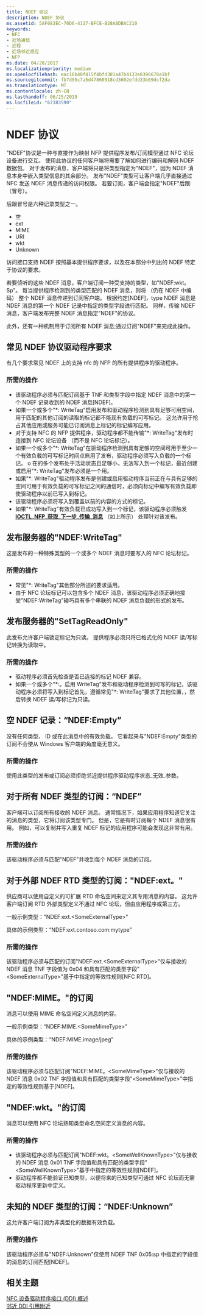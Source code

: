 ```yaml
---
title: NDEF 协议
description: NDEF 协议
ms.assetid: 5AF082EC-70D6-4117-BFCE-B28A8DBAC210
keywords:
- NFC
- 近场通信
- 近程
- 近场邻近感应
- NFP
ms.date: 04/20/2017
ms.localizationpriority: medium
ms.openlocfilehash: eac16b40f415f4bfd381a47b4133e8396678a1bf
ms.sourcegitcommit: fb7d95c7a5d47860918cd3602efdd33b69dcf2da
ms.translationtype: MT
ms.contentlocale: zh-CN
ms.lasthandoff: 06/25/2019
ms.locfileid: "67383590"
---
```

# <a name="ndef-protocol"></a>NDEF 协议


"NDEF"协议是一种与直接作为映射 NFP 提供程序发布/订阅模型通过 NFC 论坛设备进行交互。 使用此协议的任何客户端将需要了解如何进行编码和解码 NDEF 数据包。 对于发布的消息，客户端将只是将类型指定为"NDEF"，因为 NDEF 消息本身中嵌入类型信息的其余部分。 发布"NDEF"类型可让客户端几乎直接通过 NFC 发送 NDEF 消息传递的访问权限。 若要订阅，客户端会指定"NDEF"后跟: （冒号）。

后跟冒号是六种记录类型之一。

-   空
-   ext
-   MIME
-   URI
-   wkt
-   Unknown

访问接口支持 NDEF 按照基本提供程序要求，以及在本部分中列出的 NDEF 特定于协议的要求。

若要侦听的这些 NDEF 消息，客户端订阅一种受支持的类型，如"NDEF:wkt。Sp"。 每当提供程序检测到的类型匹配的 NDEF 消息，则将 （仍在 NDEF 中编码） 整个 NDEF 消息传递到订阅客户端。 根据约定\[NDEF\]，type NDEF 消息是 NDEF 消息的第一个 NDEF 记录中指定的类型字段进行匹配。 同样，传输 NDEF 消息，客户端发布完整 NDEF 消息指定"NDEF"的协议。

此外，还有一种机制用于订阅所有 NDEF 消息;通过订阅"NDEF"来完成此操作。

## <a name="common-ndef-protocol-driver-requirements"></a>常见 NDEF 协议驱动程序要求


有几个要求常见 NDEF 上的支持 nfc 的 NFP 的所有提供程序的驱动程序。

### <a name="required-actions"></a>所需的操作

-   该驱动程序必须与匹配订阅基于 TNF 和类型字段中指定 NDEF 消息中的第一个 NDEF 记录收到的 NDEF 消息\[NDEF\]。
-   如果一个或多个"\*: WriteTag"启用发布和驱动程序检测到具有足够可用空间，用于匹配的其他订阅的读取的标记都不能现有负载的可写标记。 这允许用于抢占其他应用或服务可能已订阅消息上标记的标记编写应用。
-   对于支持 NFC 的 NFP 提供程序，驱动程序都不能传输"\*: WriteTag"发布时连接到 NFC 论坛设备 （而不是 NFC 论坛标记）。
-   如果一个或多个"\*: WriteTag"在驱动程序检测到具有足够的空间可用于至少一个有效负载的可写标记时间点启用了发布，驱动程序必须写入负载的一个标记。 o 在的多个发布处于活动状态且足够小，无法写入到一个标记，最近创建或启用"\*: WriteTag"发布必须是一个用。
-   如果"\*: WriteTag"驱动程序发布是创建或启用驱动程序当前正在与具有足够的空间可用于有效负载的可写标记之间的通信时，必须向标记中编写有效负载即使驱动程序以前已写入到标记。
-   该驱动程序必须将写入到覆盖以前的内容的方式的标记。
-   如果"\*: WriteTag"有效负载已成功写入到一个标记，该驱动程序必须触发[ **IOCTL\_NFP\_获取\_下一步\_传输\_消息**](https://docs.microsoft.com/windows-hardware/drivers/ddi/content/nfpdev/ni-nfpdev-ioctl_nfp_get_next_transmitted_message) （如上所示） 处理针对该发布。

## <a name="publications-for-ndefwritetag"></a>发布服务器的"NDEF:WriteTag"


这是发布的一种特殊类型的一个或多个 NDEF 消息时要写入的 NFC 论坛标记。

### <a name="required-actions"></a>所需的操作

-   常见"\*: WriteTag"其他部分所述的要求适用。
-   由于 NFC 论坛标记可以包含多个 NDEF 消息，该驱动程序必须正确地接受"NDEF:WriteTag"碰巧具有多个串联的 NDEF 消息负载的形式的发布。

## <a name="publications-for-settagreadonly"></a>发布服务器的"SetTagReadOnly"


此发布允许客户端锁定标记为只读。 提供程序必须只将已格式化的 NDEF 读/写标记转换为读取中。

### <a name="required-actions"></a>所需的操作

-   驱动程序必须首先检查是否已连接的标记 NDEF 兼容。
-   如果一个或多个"\*:。启用 WriteTag"发布和驱动程序检测到可写的标记，该驱动程序必须将写入到标记首先，遵循常见"\*: WriteTag"要求了其他位置，，然后转换 NDEF 读/写标记为只读。

## <a name="empty-ndef-record-ndefempty"></a>空 NDEF 记录：“NDEF:Empty”


没有任何类型、 ID 或在此消息中的有效负载。 它看起来与"NDEF:Empty"类型的订阅不会使从 Windows 客户端的角度毫无意义。

### <a name="required-actions"></a>所需的操作

使用此类型的发布或订阅必须拒绝邻近提供程序驱动程序状态\_无效\_参数。

## <a name="subscriptions-for-all-ndef-types-ndef"></a>对于所有 NDEF 类型的订阅：“NDEF”


客户端可以订阅所有接收的 NDEF 消息。 通常情况下，如果应用程序知道它关注的消息的类型，它将订阅该类型专门。 但是，它是有时订阅每个 NDEF 消息很有用。 例如，可以复制并写入重复 NDEF 标记的应用程序可能会发现这非常有用。

### <a name="required-actions"></a>所需的操作

该驱动程序必须与匹配"NDEF"并收到每个 NDEF 消息的订阅。

## <a name="subscriptions-for-external-ndef-rtd-types-ndefext"></a>对于外部 NDEF RTD 类型的订阅："NDEF:ext。"


供应商可以使用自定义的可扩展 RTD 命名空间来定义其专用消息的内容。 这允许客户端订阅 RTD 外部类型定义不通过 NFC 论坛，但由应用程序或第三方。

一般示例类型："NDEF:ext.&lt;SomeExternalType&gt;"

具体的示例类型：“NDEF:ext.contoso.com:mytype”

### <a name="required-actions"></a>所需的操作

该驱动程序必须与匹配的订阅"NDEF:ext.&lt;SomeExternalType&gt;"仅与接收的 NDEF 消息 TNF 字段值为 0x04 和具有匹配的类型字段"&lt;SomeExternalType&gt;"基于中指定的等效性规则\[NFC RTD\]。

## <a name="subscriptions-for-ndefmime"></a>"NDEF:MIME。"的订阅


消息可以使用 MIME 命名空间定义消息的内容。

一般示例类型：“NDEF:MIME.&lt;SomeMimeType&gt;”

具体的示例类型：“NDEF:MIME.image/jpeg”

### <a name="required-actions"></a>所需的操作

该驱动程序必须与匹配订阅"NDEF:MIME。&lt;SomeMimeType&gt;"仅与接收的 NDEF 消息 0x02 TNF 字段值和具有匹配的类型字段"&lt;SomeMimeType&gt;"中指定的等效性规则基于\[NDEF\]。

## <a name="subscriptions-for-ndefwkt"></a>"NDEF:wkt。"的订阅


消息可以使用 NFC 论坛熟知类型命名空间定义消息的内容。

### <a name="required-actions"></a>所需的操作

-   该驱动程序必须与匹配订阅"NDEF:wkt。&lt;SomeWellKnownType&gt;"仅与接收的 NDEF 消息 0x01 TNF 字段值和具有匹配的类型字段"&lt;SomeWellKnownType&gt;"基于中指定的等效性规则\[NDEF\]。
-   驱动程序都不能验证已知类型，以便将来的已知类型可通过 NFC 论坛而无需驱动程序更新中定义。

## <a name="subscriptions-for-unknown-ndef-type-ndefunknown"></a>未知的 NDEF 类型的订阅：“NDEF:Unknown”


这允许客户端订阅为非类型化的数据有效负载。

### <a name="required-actions"></a>所需的操作

该驱动程序必须与"NDEF:Unknown"仅使用 NDEF TNF 0x05:sp 中指定的字段值的消息的订阅匹配\[NDEF\]。

 

 
## <a name="related-topics"></a>相关主题
[NFC 设备驱动程序接口 (DDI) 概述](https://docs.microsoft.com/windows-hardware/drivers/ddi/content/index)  
[邻近 DDI 引用附近](https://docs.microsoft.com/windows-hardware/drivers/ddi/content/index)  

